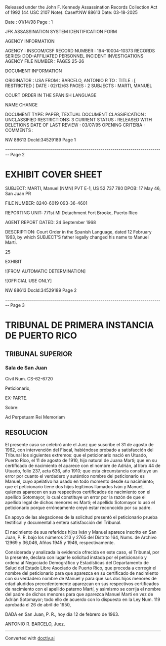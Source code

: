 Released under the John F. Kennedy
Assassination Records Collection Act of
1992 (44 USC 2107 Note). Case#:NW
88613 Date: 03-18-2025

Date : 01/14/98
Page : 1

JFK ASSASSINATION SYSTEM
IDENTIFICATION FORM

AGENCY INFORMATION

AGENCY : INSCOM/CSF
RECORD NUMBER : 194-10004-10373
RECORDS SERIES: DOD-AFFILIATED PERSONNEL INCIDENT INVESTIGATIONS
AGENCY FILE NUMBER : PAGES 25-26

DOCUMENT INFORMATION

ORIGINATOR : USA
FROM : BARCELO, ANTONIO R
TO :
TITLE : [ RESTRICTED ]
DATE : 02/12/63
PAGES : 2
SUBJECTS : MARTI, MANUEL

COURT ORDER IN THE SPANISH LANGUAGE

NAME CHANGE

DOCUMENT TYPE: PAPER, TEXTUAL DOCUMENT
CLASSIFICATION : UNCLASSIFIED
RESTRICTIONS: 3
CURRENT STATUS : RELEASED WITH DELETIONS
DATE OF LAST REVIEW : 03/07/95
OPENING CRITERIA :
COMMENTS :

NW 88613 Docld:34529189 Page 1


-------------------------------------------------------------------------------- Page 2

# EXHIBIT COVER SHEET

SUBJECT: MARTI, Manuel (NMN)
PVT E-1, US 52 737 780
DPOB: 17 May 46, San Juan PR

FILE NUMBER: 8240-6019
093-36-4601

REPORTING UNIT: 771st MI Detachment
Fort Brooke, Puerto Rico

AGENT REPORT DATED: 24 September 1968

DESCRIPTION: Court Order in the Spanish Language, dated 12 February
1963, by which SUBJECT'S father legally changed his
name to Manuel Marti.

25

EXHIBIT

![FROM AUTOMATIC DETERMINATION]

![OFFICIAL USE ONLY]

NW 88613 Docld:34529189 Page 2


-------------------------------------------------------------------------------- Page 3

# TRIBUNAL DE PRIMERA INSTANCIA DE PUERTO RICO
## TRIBUNAL SUPERIOR
### Sala de San Juan

Civil Num. CS-62-6720

Peticionario,

EX-PARTE.

Sobre:

Ad Perpetuam Rei Memoriam

## RESOLUCION

El presente caso se celebró ante el Juez que suscribe el 31 de agosto de 1962, con intervención del Fiscal, habiéndose probado a satisfacción del Tribunal los siguientes extremos: que el peticionario nació en Utuado, Puerto Rico, el 11 de agosto de 1910, hijo natural de Juana Marti; que en su certificado de nacimiento él aparece con el nombre de Adrián, al libro 44 de Utuado, folio 237, acta 636, año 1910; que esta circunstancia constituye un error por cuanto el verdadero y auténtico nombre del peticionario es Manuel, cuyo apelativo ha usado en todo momento desde su nacimiento; que el peticionario tiene dos hijos legítimos llamados Iván y Manuel, quienes aparecen en sus respectivos certificados de nacimiento con el apellido Sotomayor, lo cual constituye un error por la razón de que el apellido legal de dichos menores es Marti; el apellido Sotomayor lo usó el peticionario porque erróneamente creyó estar reconocido por su padre.

En apoyo de las alegaciones de la solicitud presentó el peticionario prueba testifical y documental a entera satisfacción del Tribunal.

El nacimiento de sus referidos hijos Iván y Manuel aparece inscrito en San Juan, P. R. bajo los números 213 y 2765 del Distrito 164, Nums. de Archivo 12969 у 36,046, Afños 1945 y 1946, respectivamente.

Considerada y analizada la evidencia ofrecida en este caso, el Tribunal, por la presente, declara con lugar le solicitud instada por el peticionario y ordena al Negociado Demográfico y Estadísticas del Departamento de Salud del Estado Libre Asociado de Puerto Rico, que proceda a corregir el nombre del peticionario para que aparezca en su certificado de nacimiento con su verdadero nombre de Manuel y para que sus dos hijos menores de edad aludidos precedentemente aparezcan en sus respectivos certificados de nacimiento con el apellido paterno Martí, y asimismo se corrija el nombre del padre de dichos menores para que aparezca Manuel Marti en vez de Adrián Sotomayor; todo ello de acuerdo con lo dispuesto en la Ley Num. 119 aprobada el 26 de abril de 1950,

DADA en San Juan, P. R., hoy día 12 de febrero de 1963.

ANTONIO R. BARCELO,
Juez.


---
Converted with [doctly.ai](https://doctly.ai)